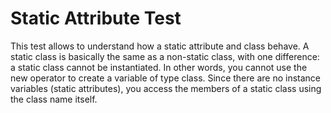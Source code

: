 # Static Attribute Test

This test allows to understand how a static attribute and class behave. A static class is basically the same as a non-static class, with one difference: a static class cannot be instantiated. In other words, you cannot use the new operator to create a variable of type class. Since there are no instance variables (static attributes), you access the members of a static class using the class name itself. 